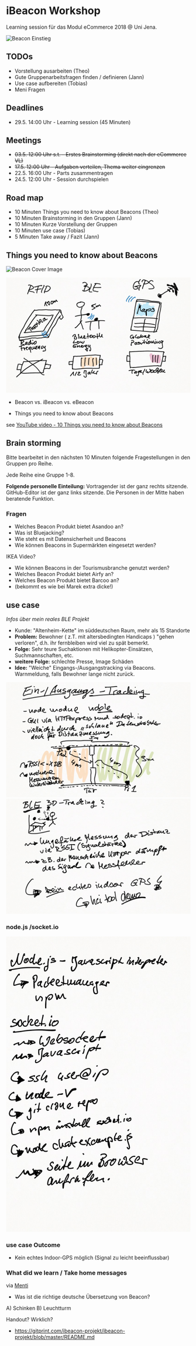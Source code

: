 ﻿# iBeacon Workshop

Learning session für das Modul eCommerce 2018 @ Uni Jena.

![Beacon Einstieg](https://upload.wikimedia.org/wikipedia/commons/3/37/John_Lynn_-_Smeaton%27s_Eddystone_Lighthouse.jpg)


## TODOs
* Vorstellung ausarbeiten (Theo)
* Gute Gruppenarbeitsfragen finden / definieren (Jann)
* Use case aufbereiten (Tobias)
* Meni Fragen

## Deadlines
* 29.5. 14:00 Uhr - Learning session (45 Minuten)

## Meetings
* ~~03.5. 12:00 Uhr s.t. - Erstes Brainstorming (direkt nach der eCommerce VL)~~
* ~~17.5. 12:00 Uhr - Aufgaben verteilen, Thema weiter eingrenzen~~
* 22.5. 16:00 Uhr - Parts zusammentragen
* 24.5. 12:00 Uhr - Session durchspielen

## Road map
* 10 Minuten Things you need to know about Beacons (Theo)
* 10 Minuten Brainstorming in den Gruppen (Jann)
* 10 Minuten Kurze Vorstellung der Gruppen
* 10 Minuten use case (Tobias)
* 5 Minuten Take away / Fazit (Jann)

## Things you need to know about Beacons

![Beacon Cover Image](https://1.bp.blogspot.com/-Hh-jLfDXFIc/VaSZggZrThI/AAAAAAAAA8g/oKxBD1bGM68/s1600/overall-graphic-070915.jpg)

![Intro](Bilder/1_Einstieg.png)

* Beacon vs. iBeacon vs. eBeacon

* Things you need to know about Beacons

see [YouTube video - 10 Things you need to know about Beacons](https://www.youtube.com/watch?v=L44m7otNI7o)

## Brain storming

Bitte bearbeitet in den nächsten 10 Minuten folgende Fragestellungen in den Gruppen pro Reihe.

Jede Reihe eine Gruppe 1-8.

__Folgende personelle Einteilung:__ Vortragender ist der ganz rechts sitzende. GitHub-Editor ist der ganz links sitzende. Die Personen in der Mitte haben beratende Funktion.

### Fragen

* Welches Beacon Produkt bietet Asandoo an?
* Was ist Bluejacking?
* Wie steht es mit Datensicherheit und Beacons
* Wie können Beacons in Supermärkten eingesetzt werden?

IKEA Video?

* Wie können Beacons in der Tourismusbranche genutzt werden?
* Welches Beacon Produkt bietet Airfy an?
* Welches Beacon Produkt bietet Barcoo an?
*  (bekommt es wie bei Marek extra dicke!)

## use case

_Infos über mein reales BLE Projekt_

* Kunde: "Altenheim-Kette" im süddeutschen Raum, mehr als 15 Standorte
* __Problem:__ Bewohner ( z.T. mit altersbedingten Handicaps ) "gehen verloren", d.h. ihr fernbleiben wird viel zu spät bemerkt.
* __Folge:__ Sehr teure Suchaktionen mit Helikopter-Einsätzen, Suchmannschaften, etc.
* __weitere Folge:__ schlechte Presse, Image Schäden
* __Idee:__ "Weiche" Eingangs-/Ausgangstracking via Beacons. Warnmeldung, falls Bewohner lange nicht zurück.

![Beacon-Tracking 1](Bilder/3_Real-World-Projekt.png)
![Beacon-Tracking 2](Bilder/4_Outcome-Projekt.png)

### node.js /socket.io

![Beacon-Tracking-Outcome](Bilder/5_Handson_Node.png)

### use case Outcome

* Kein echtes Indoor-GPS möglich (Signal zu leicht beeinflussbar)

### What did we learn / Take home messages 

via [Menti](https://www.menti.com/)

* Was ist die richtige deutsche Übersetzung von Beacon?

A) Schinken
B) Leuchtturm

Handout? Wirklich?

* https://gitprint.com/ibeacon-projekt/ibeacon-projekt/blob/master/README.md
